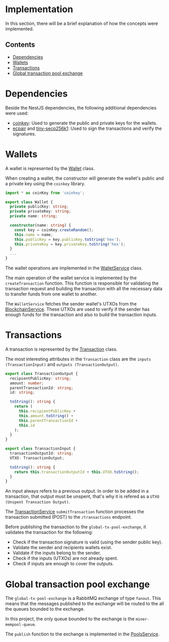 # Implementation

In this section, there will be a brief explanation of how the concepts were implemented.

## Contents
- [Dependencies](#dependencies)
- [Wallets](#wallets)
- [Transactions](#transactions)
- [Global transaction pool exchange](#global-transaction-pool-exchange)

# Dependencies

Beside the NestJS dependencies, the following additional dependencies were used:

- [coinkey](https://www.npmjs.com/package/coinkey): Used to generate the public and private keys for the wallets.
- [ecpair](https://www.npmjs.com/package/ecpair) and [tiny-secp256k1](https://www.npmjs.com/package/tiny-secp256k1): Used to sign the transactions and verify the signatures.

# Wallets

A wallet is represented by the [Wallet](../src/wallets/wallet.ts) class.

When creating a wallet, the constructor will generate the wallet's public and a private key using the `coinkey` library.

```typescript
import * as coinKey from 'coinkey';

export class Wallet {
  private publicKey: string;
  private privateKey: string;
  private name: string;

  constructor(name: string) {
    const key = coinKey.createRandom();
    this.name = name;
    this.publicKey = key.publicKey.toString('hex');
    this.privateKey = key.privateKey.toString('hex');
  }
  ...
}
```

The wallet operations are implemented in the [WalletService](../src/wallets/wallets.service.ts) class.

The main operation of the wallet service is implemented by the `createTransaction` function. This function is responsible for validating the transaction request and building the transaction with all the necessary data to transfer funds from one wallet to another.

The `WalletService` fetches the sender wallet's UTXOs from the [BlockchainService](../src/blockchain/blockchain.service.ts). These UTXOs are used to verify if the sender has enough funds for the transaction and also to build the transaction inputs.

# Transactions

A transaction is represented by the [Transaction](../src/transactions/transaction.ts) class.

The most interesting attributes in the `Transaction` class are the `inputs (TransactionInput)` and `outputs (TransactionOutput)`.

```typescript
export class TransactionOutput {
  recipientPublicKey: string;
  amount: number;
  parentTransactionId: string;
  id: string;

  toString(): string {
    return (
      this.recipientPublicKey +
      this.amount.toString() +
      this.parentTransactionId +
      this.id
    );
  }
}

export class TransactionInput {
  transactionOutputId: string;
  UTXO: TransactionOutput;

  toString(): string {
    return this.transactionOutputId + this.UTXO.toString();
  }
}
```

An input always refers to a previous output. In order to be added in a transaction, that output must be unspent, that's why it is refered as a `UTXO (Unspent Transaction Output)`.

The [TransactionService](../src/transactions/transactions.service.ts) `submitTransaction` function processes the transaction submitted (POST) to the `/transactions` endpoint.

Before publishing the transaction to the `global-tx-pool-exchange`, it validates the transaction for the following:
- Check if the transaction signature is valid (using the sender public key).
- Validate the sender and recipients wallets exist.
- Validate if the inputs belong to the sender.
- Check if the inputs (UTXOs) are not already spent.
- Check if inputs are enough to cover the outputs.

# Global transaction pool exchange

The `global-tx-pool-exchange` is a RabbitMQ exchange of type `fanout`. This means that the messages published to the exchange will be routed to the all the queues bounded to the exchange.

In this project, the only queue bounded to the exchange is the `miner-mempool-queue`.

The `publish` function to the exchange is implemented in the [PoolsService](../src/pools/pools.service.ts).
